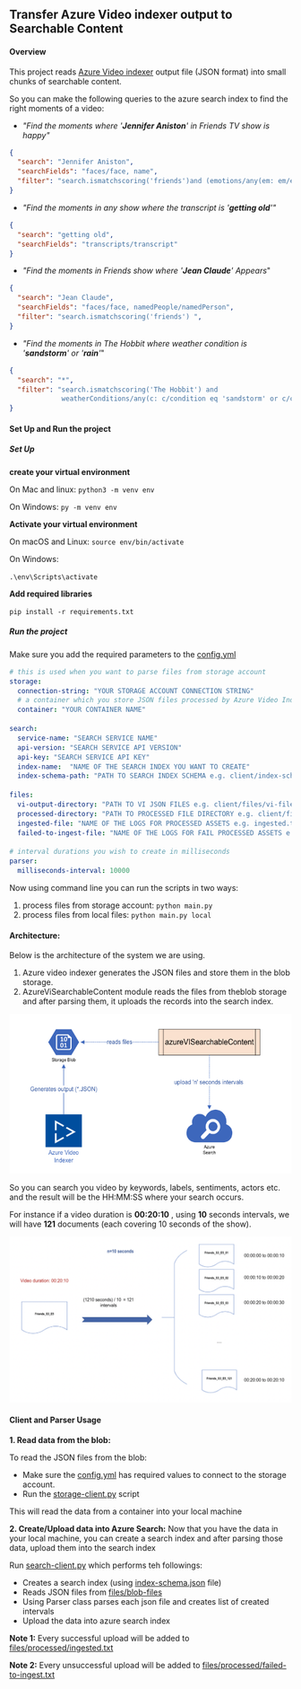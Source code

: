 ## Transfer Azure Video indexer output to Searchable Content


#### Overview
This project reads [Azure Video indexer](https://azure.microsoft.com/en-in/services/media-services/video-indexer/) output file (JSON format) into small  chunks of searchable content.

So you can make the following queries to the azure search index to find the right moments of a video:

- _"Find the moments where '**Jennifer Aniston**' in Friends TV show is happy"_ 

```json
{
  "search": "Jennifer Aniston",
  "searchFields": "faces/face, name",
  "filter": "search.ismatchscoring('friends')and (emotions/any(em: em/emotion eq 'Joy')) "
}
```

- _"Find the moments in any show where the transcript is '**getting old**'"_
```json
{
  "search": "getting old",
  "searchFields": "transcripts/transcript"
}
```
- _"Find the moments in Friends show where '**Jean Claude**' Appears_"
```json
{  
  "search": "Jean Claude",
  "searchFields": "faces/face, namedPeople/namedPerson",
  "filter": "search.ismatchscoring('friends') ",
}
```
- _"Find the moments in The Hobbit where weather condition is '**sandstorm**' or '**rain**'_"

```json
{
  "search": "*",
  "filter": "search.ismatchscoring('The Hobbit') and 
             weatherConditions/any(c: c/condition eq 'sandstorm' or c/condition eq 'rain')"
}
```

#### Set Up and Run the project

##### Set Up

**create your virtual environment**

On Mac and linux:
`python3 -m venv env`

On Windows:
`py -m venv env`

**Activate your virtual environment**

On macOS and Linux:
`source env/bin/activate`

On Windows:

`.\env\Scripts\activate`

**Add required libraries**

`pip install -r requirements.txt`

##### Run the project

Make sure you add the required parameters to the [config.yml](src/config/config.yml)

```yaml
# this is used when you want to parse files from storage account
storage:
  connection-string: "YOUR STORAGE ACCOUNT CONNECTION STRING"
  # a container which you store JSON files processed by Azure Video Indexer
  container: "YOUR CONTAINER NAME"

search:
  service-name: "SEARCH SERVICE NAME"
  api-version: "SEARCH SERVICE API VERSION"
  api-key: "SEARCH SERVICE API KEY"
  index-name:  "NAME OF THE SEARCH INDEX YOU WANT TO CREATE"
  index-schema-path: "PATH TO SEARCH INDEX SCHEMA e.g. client/index-schema.json"

files:
  vi-output-directory: "PATH TO VI JSON FILES e.g. client/files/vi-files"
  processed-directory: "PATH TO PROCESSED FILE DIRECTORY e.g. client/files/processed"
  ingested-file: "NAME OF THE LOGS FOR PROCESSED ASSETS e.g. ingested.txt"
  failed-to-ingest-file: "NAME OF THE LOGS FOR FAIL PROCESSED ASSETS e.g. failed-to-ingest.txt"

# interval durations you wish to create in milliseconds
parser:
  milliseconds-interval: 10000
```

Now using command line you can run the scripts in two ways:

1. process files from storage account: `python main.py`
1. process files from local files: `python main.py local`


#### Architecture:
Below is the architecture of the system we are using.
1. Azure video indexer generates the JSON files and store them in the blob storage.
1. AzureViSearchableContent module reads the files from theblob storage and after  parsing them, it uploads the records into the search index.

![intervals](src/resources/architecture.png) 

So you can search you video by keywords, labels, sentiments, actors etc. and the result will be the HH:MM:SS where your search occurs.

For instance if a video duration is **00:20:10** , using **10** seconds intervals, we will have **121** documents (each covering 10 seconds of the show).

![intervals](src/resources/interval-index.png) 


#### Client and Parser Usage

**1. Read data from the blob:**

To read  the JSON files from the blob:

- Make sure the [config.yml](src/config/config.yml) has required  values to connect to the storage account.
- Run the [storage-client.py](src/client/storage-client.py) script

This will read the data from a container into your local machine


**2. Create/Upload data into Azure Search:**
Now that you have the data in your local machine, you can create a search index and after parsing those data, upload them into the search index

Run [search-client.py](src/client/search-client.py) which performs teh followings:

- Creates a search index (using [index-schema.json](src/client/index-schema.json) file) 
- Reads JSON files from [files/blob-files](src/client/files/blob-files)
- Using Parser class parses each json file and creates list of created intervals
- Upload the data into azure search index 

**Note 1:** Every successful upload will be added to  [files/processed/ingested.txt](src/client/files/processed/ingested.txt) 

**Note 2:** Every unsuccessful upload will be added to [files/processed/failed-to-ingest.txt](src/client/files/processed/failed-to-ingest.txt)
